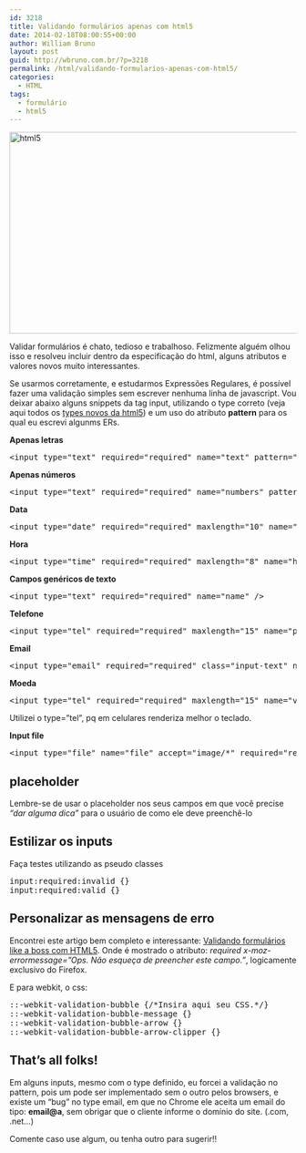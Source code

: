 ```yaml
---
id: 3218
title: Validando formulários apenas com html5
date: 2014-02-18T08:00:55+00:00
author: William Bruno
layout: post
guid: http://wbruno.com.br/?p=3218
permalink: /html/validando-formularios-apenas-com-html5/
categories:
  - HTML
tags:
  - formulário
  - html5
---
```

<img src="/wp-content/uploads/2014/02/html5.jpg" alt="html5" width="800" height="354" class="aligncenter size-full wp-image-3262" />

Validar formulários é chato, tedioso e trabalhoso. Felizmente alguém olhou isso e resolveu incluir dentro da especificação do html, alguns atributos e valores novos muito interessantes.

Se usarmos corretamente, e estudarmos Expressões Regulares, é possível fazer uma validação simples sem escrever nenhuma linha de javascript. Vou deixar abaixo alguns snippets da tag input, utilizando o type correto (veja aqui todos os <a href="http://html5doctor.com/html5-forms-input-types/" rel="nofollow">types novos da html5</a>) e um uso do atributo **pattern** para os qual eu escrevi algunms ERs.

<!--more-->



**Apenas letras**

<pre>&lt;input type="text" required="required" name="text" pattern="[a-z\s]+$" /></pre>

**Apenas números**

<pre>&lt;input type="text" required="required" name="numbers" pattern="[0-9]+$" /></pre>

**Data**

<pre>&lt;input type="date" required="required" maxlength="10" name="date" pattern="[0-9]{2}\/[0-9]{2}\/[0-9]{4}$" min="2012-01-01" max="2014-02-18" /></pre>

**Hora**

<pre>&lt;input type="time" required="required" maxlength="8" name="hour" pattern="[0-9]{2}:[0-9]{2} [0-9]{2}$" /></pre>

**Campos genéricos de texto**

<pre>&lt;input type="text" required="required" name="name" /></pre>

**Telefone**

<pre>&lt;input type="tel" required="required" maxlength="15" name="phone" pattern="\([0-9]{2}\) [0-9]{4,6}-[0-9]{3,4}$" /></pre>

**Email**

<pre>&lt;input type="email" required="required" class="input-text" name="email" pattern="[a-z0-9._%+-]+@[a-z0-9.-]+\.[a-z]{2,4}$" /></pre>

**Moeda**

<pre>&lt;input type="tel" required="required" maxlength="15" name="valor" pattern="([0-9]{1,3}\.)?[0-9]{1,3},[0-9]{2}$" />
</pre>

Utilizei o type=&#8221;tel&#8221;, pq em celulares renderiza melhor o teclado.

**Input file**

<pre>&lt;input type="file" name="file" accept="image/*" required="required" /></pre>

## placeholder

Lembre-se de usar o placeholder nos seus campos em que você precise _&#8220;dar alguma dica&#8221;_ para o usuário de como ele deve preenchê-lo

## Estilizar os inputs

Faça testes utilizando as pseudo classes

<pre>input:required:invalid {}
input:required:valid {}</pre>

## Personalizar as mensagens de erro

Encontrei este artigo bem completo e interessante: <a href="http://blog.popupdesign.com.br/validando-formularios-like-a-boss-com-html5/" rel="nofollow">Validando formulários like a boss com HTML5</a>. Onde é mostrado o atributo: <var>required x-moz-errormessage=&#8221;Ops. Não esqueça de preencher este campo.&#8221;</var>, logicamente exclusivo do Firefox.

E para webkit, o css:

<pre>::-webkit-validation-bubble {/*Insira aqui seu CSS.*/}
::-webkit-validation-bubble-message {}
::-webkit-validation-bubble-arrow {}
::-webkit-validation-bubble-arrow-clipper {}</pre>

## That&#8217;s all folks!

Em alguns inputs, mesmo com o type definido, eu forcei a validação no pattern, pois um pode ser implementado sem o outro pelos browsers, e existe um &#8220;bug&#8221; no type email, em que no Chrome ele aceita um email do tipo: **email@a**, sem obrigar que o cliente informe o domínio do site. (.com, .net&#8230;)

Comente caso use algum, ou tenha outro para sugerir!!
